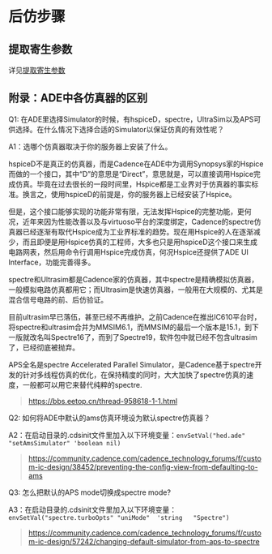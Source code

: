 # 后仿步骤

## 提取寄生参数

详见[提取寄生参数](pex.md)





## 附录：ADE中各仿真器的区别

Q1: 在ADE里选择Simulator的时候，有hspiceD，spectre，UltraSim以及APS可供选择。在什么情况下选择合适的Simulator以保证仿真的有效性呢？

A1：选哪个仿真器取决于你的服务器上安装了什么。

hspiceD不是真正的仿真器，而是Cadence在ADE中为调用Synopsys家的Hspice而做的一个接口，其中“D”的意思是“Direct”，意思就是，可以直接调用Hspice完成仿真。毕竟在过去很长的一段时间里，Hspice都是工业界对于仿真器的事实标准。换言之，使用hspiceD的前提是，你的服务器上已经安装了Hspice。

但是，这个接口能够实现的功能非常有限，无法发挥Hspice的完整功能，更何况，近年来因为性能改善以及与virtuoso平台的深度绑定，Cadence的spectre仿真器已经逐渐有取代Hspice成为工业界标准的趋势。现在用Hspice的人在逐渐减少，而且即便是用Hspice仿真的工程师，大多也只是用hspiceD这个接口来生成电路网表，然后用命令行调用Hspice完成仿真，何况Hspice还提供了ADE UI Interface，功能完善得多。

spectre和Ultrasim都是Cadence家的仿真器，其中spectre是精确模拟仿真器，一般模拟电路仿真都用它；而Ultrasim是快速仿真器，一般用在大规模的、尤其是混合信号电路的前、后仿验证。

目前ultrasim早已落伍，甚至已经不再维护。之前Cadence在推出IC610平台时，将spectre和ultrasim合并为MMSIM6.1，而MMSIM的最后一个版本是15.1，到下一版就改名叫Spectre16了，而到了Spectre19，软件包中就已经不包含ultrasim了，已经彻底被抛弃。

APS全名是spectre Accelerated Parallel Simulator，是Cadence基于spectre开发的针对多线程仿真的优化，在保持精度的同时，大大加快了spectre仿真的速度，一般都可以用它来替代纯粹的spectre.

> https://bbs.eetop.cn/thread-958618-1-1.html

Q2: 如何将ADE中默认的ams仿真环境设为默认spectre仿真器？

A2：在启动目录的.cdsinit文件里加入以下环境变量：`envSetVal("hed.ade" "setAmsSimulator" 'boolean nil)`

> https://community.cadence.com/cadence_technology_forums/f/custom-ic-design/38452/preventing-the-config-view-from-defaulting-to-ams

Q3: 怎么把默认的APS mode切换成spectre mode?

A3：在启动目录的.cdsinit文件里加入以下环境变量：`envSetVal("spectre.turboOpts" "uniMode"  'string   "Spectre")`

> https://community.cadence.com/cadence_technology_forums/f/custom-ic-design/57242/changing-default-simulator-from-aps-to-spectre

